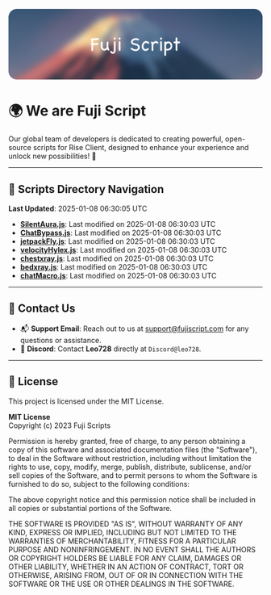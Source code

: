 ![Banner](.github/b.webp)

# 🌍 **We are Fuji Script**

Our global team of developers is dedicated to creating powerful, open-source scripts for Rise Client, designed to enhance your experience and unlock new possibilities! 🌟

---
<!-- SCRIPTS_NAVIGATION_START -->
## 📂 **Scripts Directory Navigation**

**Last Updated**: 2025-01-08 06:30:05 UTC

- **[SilentAura.js](scripts/SilentAura.js)**: Last modified on 2025-01-08 06:30:03 UTC
- **[ChatBypass.js](scripts/ChatBypass.js)**: Last modified on 2025-01-08 06:30:03 UTC
- **[jetpackFly.js](scripts/jetpackFly.js)**: Last modified on 2025-01-08 06:30:03 UTC
- **[velocityHylex.js](scripts/velocityHylex.js)**: Last modified on 2025-01-08 06:30:03 UTC
- **[chestxray.js](scripts/chestxray.js)**: Last modified on 2025-01-08 06:30:03 UTC
- **[bedxray.js](scripts/bedxray.js)**: Last modified on 2025-01-08 06:30:03 UTC
- **[chatMacro.js](scripts/chatMacro.js)**: Last modified on 2025-01-08 06:30:03 UTC

<!-- SCRIPTS_NAVIGATION_END -->

---

## 💬 **Contact Us**  
- 📬 **Support Email**: Reach out to us at [support@fujiscript.com](mailto:support@fujiscript.com) for any questions or assistance.  
- 💬 **Discord**: Contact **Leo728** directly at `Discord@leo728`.

---

## 📜 **License**

This project is licensed under the MIT License.  

**MIT License**  
Copyright (c) 2023 Fuji Scripts  

Permission is hereby granted, free of charge, to any person obtaining a copy of this software and associated documentation files (the "Software"), to deal in the Software without restriction, including without limitation the rights to use, copy, modify, merge, publish, distribute, sublicense, and/or sell copies of the Software, and to permit persons to whom the Software is furnished to do so, subject to the following conditions:  

The above copyright notice and this permission notice shall be included in all copies or substantial portions of the Software.  

THE SOFTWARE IS PROVIDED "AS IS", WITHOUT WARRANTY OF ANY KIND, EXPRESS OR IMPLIED, INCLUDING BUT NOT LIMITED TO THE WARRANTIES OF MERCHANTABILITY, FITNESS FOR A PARTICULAR PURPOSE AND NONINFRINGEMENT. IN NO EVENT SHALL THE AUTHORS OR COPYRIGHT HOLDERS BE LIABLE FOR ANY CLAIM, DAMAGES OR OTHER LIABILITY, WHETHER IN AN ACTION OF CONTRACT, TORT OR OTHERWISE, ARISING FROM, OUT OF OR IN CONNECTION WITH THE SOFTWARE OR THE USE OR OTHER DEALINGS IN THE SOFTWARE.  
